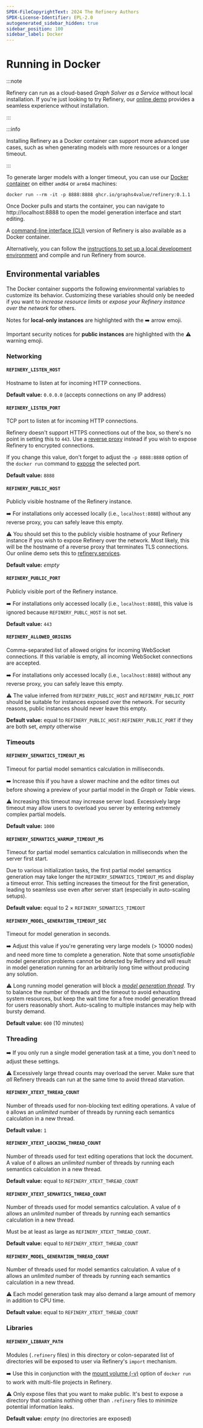 ```yaml
---
SPDX-FileCopyrightText: 2024 The Refinery Authors
SPDX-License-Identifier: EPL-2.0
autogenerated_sidebar_hidden: true
sidebar_position: 100
sidebar_label: Docker
---
```


# Running in Docker

:::note

Refinery can run as a cloud-based _Graph Solver as a Service_ without local installation.
If you're just looking to try Refinery, our [online demo](https://refinery.services/) provides a seamless experience without installation.

:::

:::info

Installing Refinery as a Docker container can support more advanced use cases, such as when generating models with more resources or a longer timeout.

:::

To generate larger models with a longer timeout, you can use our [Docker container](https://github.com/graphs4value/refinery/pkgs/container/refinery) on either `amd64` or `arm64` machines:

```shell
docker run --rm -it -p 8888:8888 ghcr.io/graphs4value/refinery:0.1.1
```

Once Docker pulls and starts the container, you can navigate to http://localhost:8888 to open the model generation interface and start editing.

A [command-line interface (CLI)](cli) version of Refinery is also available as a Docker container.

Alternatively, you can follow the [instructions to set up a local development environment](/develop/contributing) and compile and run Refinery from source.

## Environmental variables

The Docker container supports the following environmental variables to customize its behavior.
Customizing these variables should only be needed if you want to _increase resource limits_ or _expose your Refinery instance over the network_ for others.

Notes for **local-only instances** are highlighted with the :arrow_right: arrow emoji.

Important security notices for **public instances** are highlighted with the :warning: warning emoji.

### Networking

#### `REFINERY_LISTEN_HOST`

Hostname to listen at for incoming HTTP connections.

**Default value:** `0.0.0.0` (accepts connections on any IP address)

#### `REFINERY_LISTEN_PORT`

TCP port to listen at for incoming HTTP connections.

Refinery doesn't support HTTPS connections out of the box, so there's no point in setting this to `443`. Use a [reverse proxy](https://en.wikipedia.org/wiki/Reverse_proxy) instead if you wish to expose Refinery to encrypted connections.

If you change this value, don't forget to adjust the `-p 8888:8888` option of the `docker run` command to [expose](https://docs.docker.com/reference/cli/docker/container/run/#publish) the selected port.

**Default value:** `8888`

#### `REFINERY_PUBLIC_HOST`

Publicly visible hostname of the Refinery instance.

:arrow_right: For installations only accessed locally (i.e., `localhost:8888`) without any reverse proxy, you can safely leave this empty.

:warning: You should set this to the publicly visible hostname of your Refinery instance if you wish to expose Refinery over the network. Most likely, this will be the hostname of a reverse proxy that terminates TLS connections. Our online demo sets this to [refinery.services](https://refinery.services/).

**Default value:** _empty_

#### `REFINERY_PUBLIC_PORT`

Publicly visible port of the Refinery instance.

:arrow_right: For installations only accessed locally (i.e., `localhost:8888`), this value is ignored because `REFINERY_PUBLC_HOST` is not set.

**Default value:** `443`

#### `REFINERY_ALLOWED_ORIGINS`

Comma-separated list of allowed origins for incoming WebSocket connections. If this variable is empty, all incoming WebSocket connections are accepted.

:arrow_right: For installations only accessed locally (i.e., `localhost:8888`) without any reverse proxy, you can safely leave this empty.

:warning: The value inferred from `REFINERY_PUBLIC_HOST` and `REFINERY_PUBLIC_PORT` should be suitable for instances exposed over the network. For security reasons, public instances should never leave this empty.

**Default value:** equal to `REFINERY_PUBLIC_HOST:REFINERY_PUBLIC_PORT` if they are both set, _empty_ otherwise

### Timeouts

#### `REFINERY_SEMANTICS_TIMEOUT_MS`

Timeout for partial model semantics calculation in milliseconds.

:arrow_right: Increase this if you have a slower machine and the editor times out before showing a preview of your partial model in the _Graph_ or _Table_ views.

:warning: Increasing this timeout may increase server load. Excessively large timeout may allow users to overload you server by entering extremely complex partial models.

**Default value:** `1000`

#### `REFINERY_SEMANTICS_WARMUP_TIMEOUT_MS`

Timeout for partial model semantics calculation in milliseconds when the server first start.

Due to various initialization tasks, the first partial model semantics generation may take longer the `REFINERY_SEMANTICS_TIMEOUT_MS` and display a timeout error. This setting increases the timeout for the first generation, leading to seamless use even after server start (especially in auto-scaling setups).

**Default value:** equal to 2 &times; `REFINERY_SEMANTICS_TIMEOUT`

#### `REFINERY_MODEL_GENERATION_TIMEOUT_SEC`

Timeout for model generation in seconds.

:arrow_right: Adjust this value if you're generating very large models (> 10000 nodes) and need more time to complete a generation. Note that some _unsatisfiable_ model generation problems cannot be detected by Refinery and will result in model generation running for an arbitrarily long time without producing any solution.

:warning: Long running model generation will block a [_model generation thread_](#refinery_model_generation_thread_count). Try to balance the number of threads and the timeout to avoid exhausting system resources, but keep the wait time for a free model generation thread for users reasonably short. Auto-scaling to multiple instances may help with bursty demand.

**Default value:** `600` (10 minutes)

### Threading

:arrow_right: If you only run a single model generation task at a time, you don't need to adjust these settings.

:warning: Excessively large thread counts may overload the server. Make sure that _all_ Refinery threads can run at the same time to avoid thread starvation.

#### `REFINERY_XTEXT_THREAD_COUNT`

Number of threads used for non-blocking text editing operations. A value of `0` allows an _unlimited_ number of threads by running each semantics calculation in a new thread.

**Default value:** `1`

#### `REFINERY_XTEXT_LOCKING_THREAD_COUNT`

Number of threads used for text editing operations that lock the document. A value of `0` allows an _unlimited_ number of threads by running each semantics calculation in a new thread.

**Default value:** equal to `REFINERY_XTEXT_THREAD_COUNT`

#### `REFINERY_XTEXT_SEMANTICS_THREAD_COUNT`

Number of threads used for model semantics calculation. A value of `0` allows an _unlimited_ number of threads by running each semantics calculation in a new thread.

Must be at least as large as `REFINERY_XTEXT_THREAD_COUNT`.

**Default value:** equal to `REFINERY_XTEXT_THREAD_COUNT`

#### `REFINERY_MODEL_GENERATION_THREAD_COUNT`

Number of threads used for model semantics calculation. A value of `0` allows an _unlimited_ number of threads by running each semantics calculation in a new thread.

:warning: Each model generation task may also demand a large amount of memory in addition to CPU time.

**Default value:** equal to `REFINERY_XTEXT_THREAD_COUNT`

### Libraries

#### `REFINERY_LIBRARY_PATH`

Modules (`.refinery` files) in this directory or colon-separated list of directories will be exposed to user via Refinery's `import` mechanism.

:arrow_right: Use this in conjunction with the [mount volume (-v)](https://docs.docker.com/reference/cli/docker/container/run/#volume) option of `docker run` to work with multi-file projects in Refinery.

:warning: Only expose files that you want to make public. It's best to expose a directory that contains nothing other than `.refinery` files to minimize potential information leaks.

**Default value:** _empty_ (no directories are exposed)
